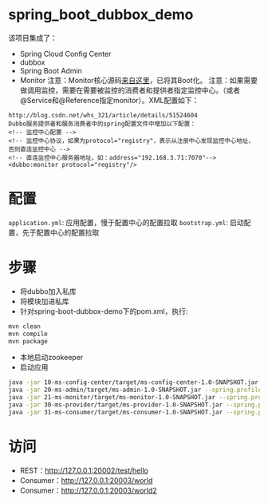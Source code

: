 # spring_boot_dubbox_demo
该项目集成了：
- Spring Cloud Config Center
- dubbox
- Spring Boot Admin
- Monitor 注意：Monitor核心源码[来自这里](https://github.com/handuyishe/dubbo-monitor)，已将其Boot化。
注意：如果需要做调用监控，需要在需要被监控的消费者和提供者指定监控中心。（或者@Service和@Reference指定monitor）。XML配置如下：
```
http://blog.csdn.net/whs_321/article/details/51524604
Dubbo服务提供者和服务消费者中的spring配置文件中增加以下配置：
<!-- 监控中心配置 -->
<!-- 监控中心协议，如果为protocol="registry"，表示从注册中心发现监控中心地址，否则直连监控中心 -->
<!-- 直连监控中心服务器地址，如：address="192.168.3.71:7070"-->
<dubbo:monitor protocol="registry"/>
```

# 配置
`application.yml`: 应用配置，慢于配置中心的配置拉取
`bootstrap.yml`: 启动配置，先于配置中心的配置拉取

# 步骤
- 将dubbo加入私库
- 将模块加进私库
- 针对spring-boot-dubbox-demo下的pom.xml，执行:
```bash
mvn clean
mvn compile
mvn package
```
- 本地启动zookeeper
- 启动应用
```bash
java -jar 10-ms-config-center/target/ms-config-center-1.0-SNAPSHOT.jar --spring.profiles.active=dev --server.port=20000
java -jar 20-ms-admin/target/ms-admin-1.0-SNAPSHOT.jar --spring.profiles.active=dev --server.port=20001
java -jar 21-ms-monitor/target/ms-monitor-1.0-SNAPSHOT.jar --spring.profiles.active=dev --server.port=20002
java -jar 30-ms-provider/target/ms-provider-1.0-SNAPSHOT.jar --spring.profiles.active=dev --server.port=20003
java -jar 31-ms-consumer/target/ms-consumer-1.0-SNAPSHOT.jar --spring.profiles.active=dev --server.port=20004
```

# 访问
- REST：http://127.0.0.1:20002/test/hello
- Consumer：http://127.0.0.1:20003/world
- Consumer：http://127.0.0.1:20003/world2
